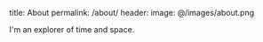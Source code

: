 title: About
permalink: /about/
header:
  image: @/images/about.png

I'm an explorer of time and space.
